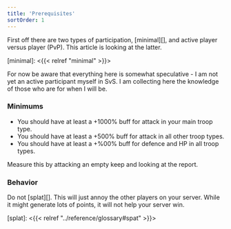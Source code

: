 ```yaml
---
title: 'Prerequisites'
sortOrder: 1
---
```


First off there are two types of participation, [minimal][], and active player
versus player (PvP).  This article is looking at the latter.

[minimal]: <{{< relref "minimal" >}}>

For now be aware that everything here is somewhat speculative - I am not yet an
active participant myself in SvS.  I am collecting here the knowledge of those
who are for when I will be.

### Minimums

* You should have at least a +1000% buff for attack in your main troop type. 
* You should have at least a +500% buff for attack in all other troop types.
* You should have at least a +%00% buff for defence and HP in all troop types.

Measure this by attacking an empty keep and looking at the report. 

### Behavior

Do not [splat][].  This will just annoy the other players on your server. While
it might generate lots of points, it will not help your server win. 

[splat]: <{{< relref "../reference/glossary#spat" >}}>

